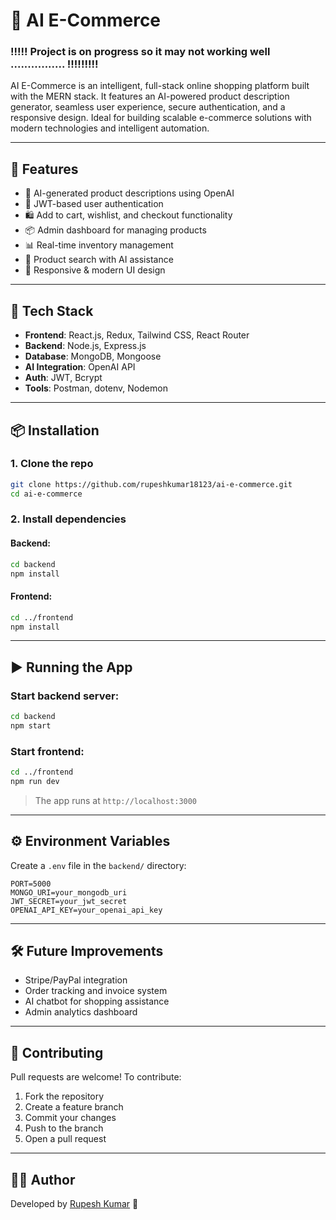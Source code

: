 
# 🛒 AI E-Commerce
### !!!!! Project is on progress so it may not working well ................ !!!!!!!!!

AI E-Commerce is an intelligent, full-stack online shopping platform built with the MERN stack. It features an AI-powered product description generator, seamless user experience, secure authentication, and a responsive design. Ideal for building scalable e-commerce solutions with modern technologies and intelligent automation.

---

## 🚀 Features

- 🧠 AI-generated product descriptions using OpenAI
- 🔐 JWT-based user authentication
- 🛍️ Add to cart, wishlist, and checkout functionality
- 📦 Admin dashboard for managing products
- 📊 Real-time inventory management
- 💬 Product search with AI assistance
- 🌈 Responsive & modern UI design

---

## 🧰 Tech Stack

- **Frontend**: React.js, Redux, Tailwind CSS, React Router
- **Backend**: Node.js, Express.js
- **Database**: MongoDB, Mongoose
- **AI Integration**: OpenAI API
- **Auth**: JWT, Bcrypt
- **Tools**: Postman, dotenv, Nodemon

---

## 📦 Installation

### 1. Clone the repo

```bash
git clone https://github.com/rupeshkumar18123/ai-e-commerce.git
cd ai-e-commerce
````

### 2. Install dependencies

#### Backend:

```bash
cd backend
npm install
```

#### Frontend:

```bash
cd ../frontend
npm install
```

---

## ▶️ Running the App

### Start backend server:

```bash
cd backend
npm start
```

### Start frontend:

```bash
cd ../frontend
npm run dev
```

> The app runs at `http://localhost:3000`

---

## ⚙️ Environment Variables

Create a `.env` file in the `backend/` directory:

```env
PORT=5000
MONGO_URI=your_mongodb_uri
JWT_SECRET=your_jwt_secret
OPENAI_API_KEY=your_openai_api_key
```

---


## 🛠️ Future Improvements

* Stripe/PayPal integration
* Order tracking and invoice system
* AI chatbot for shopping assistance
* Admin analytics dashboard

---

## 🤝 Contributing

Pull requests are welcome! To contribute:

1. Fork the repository
2. Create a feature branch
3. Commit your changes
4. Push to the branch
5. Open a pull request

---

## 🙋‍♂️ Author

Developed by [Rupesh Kumar](https://github.com/rupeshkumar18123) 🚀

